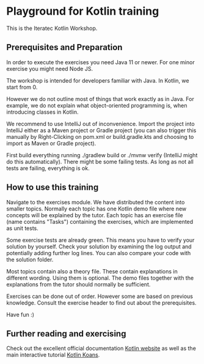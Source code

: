 # Playground for Kotlin training

This is the Iteratec Kotlin Workshop. 

## Prerequisites and Preparation

In order to execute the exercises you need Java 11 or newer. For one minor exercise you might need Node JS.

The workshop is intended for developers familiar with Java. In Kotlin, we start from 0. 

However we do not outline most of things that work exactly as in Java. For example, we do not explain what object-oriented programming is, when introducing classes in Kotlin.

We recommend to use IntelliJ out of inconvenience. Import the project into IntelliJ either as a Maven project or Gradle project (you can also trigger this manually by Right-Clicking on pom.xml or build.gradle.kts and choosing to import as Maven or Gradle project).

First build everything running ./gradlew build or ./mvnw verify
(IntelliJ might do this automatically). There might be some failing tests. As long as not all tests are failing, everything is ok.

## How to use this training

Navigate to the exercises module. We have distributed the content into smaller topics.
Normally each topic has one Kotlin demo file where new concepts will be explained by the tutor. 
Each topic has an exercise file (name contains "Tasks") containing the exercises, which are implemented as unit tests.

Some exercise tests are already green. This means you have to verify your solution by yourself. Check your solution by examining the log output and potentially adding further log lines.
You can also compare your code with the solution folder.

Most topics contain also a theory file. These contain explanations in different wording. Using them is optional.
The demo files together with the explanations from the tutor should normally be sufficient.

Exercises can be done out of order. However some are based on previous knowledge. Consult the exercise header to find out about the prerequisites.

Have fun :)

## Further reading and exercising

Check out the excellent official documentation [Kotlin website](https://kotlinlang.org) as well as the main interactive tutorial [Kotlin Koans](https://kotlinlang.org/docs/tutorials/koans.html).
